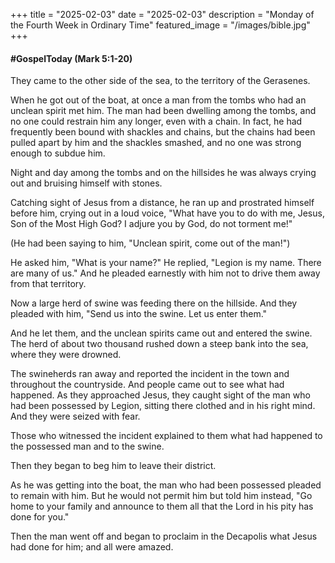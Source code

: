 +++
title = "2025-02-03" 
date = "2025-02-03"
description = "Monday of the Fourth Week in Ordinary Time" 
featured_image = "/images/bible.jpg"
+++

#### #GospelToday (Mark 5:1-20)

They came to the other side of the sea, to the territory of the Gerasenes.

When he got out of the boat, at once a man from the tombs who had an unclean spirit met him.  The man had been dwelling among the tombs, and no one could restrain him any longer, even with a chain.  In fact, he had frequently been bound with shackles and chains, but the chains had been pulled apart by him and the shackles smashed, and no one was strong enough to subdue him.

Night and day among the tombs and on the hillsides he was always crying out and bruising himself with stones.

Catching sight of Jesus from a distance, he ran up and prostrated himself before him, crying out in a loud voice, "What have you to do with me, Jesus, Son of the Most High God?  I adjure you by God, do not torment me!"

(He had been saying to him, "Unclean spirit, come out of the man!")

He asked him, "What is your name?"  He replied, "Legion is my name.  There are many of us."  And he pleaded earnestly with him not to drive them away from that territory.

Now a large herd of swine was feeding there on the hillside.  And they pleaded with him, "Send us into the swine.  Let us enter them."

And he let them, and the unclean spirits came out and entered the swine.  The herd of about two thousand rushed down a steep bank into the sea, where they were drowned.

The swineherds ran away and reported the incident in the town and throughout the countryside.  And people came out to see what had happened.  As they approached Jesus, they caught sight of the man who had been possessed by Legion, sitting there clothed and in his right mind.  And they were seized with fear.

Those who witnessed the incident explained to them what had happened to the possessed man and to the swine.

Then they began to beg him to leave their district.

As he was getting into the boat, the man who had been possessed pleaded to remain with him.  But he would not permit him but told him instead, "Go home to your family and announce to them all that the Lord in his pity has done for you."

Then the man went off and began to proclaim in the Decapolis what Jesus had done for him; and all were amazed.

